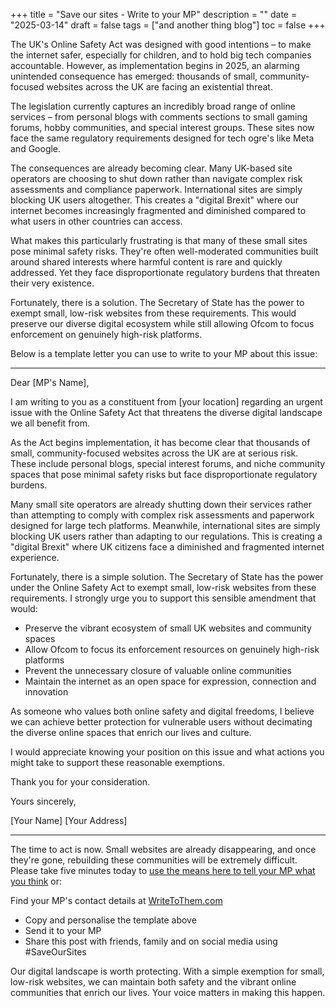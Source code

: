 +++
title = "Save our sites - Write to your MP"
description = ""
date = "2025-03-14"
draft = false
tags = ["and another thing blog"]
toc = false
+++

The UK's Online Safety Act was designed with good intentions – to make the internet safer, especially for children, and to hold big tech companies accountable. However, as implementation begins in 2025, an alarming unintended consequence has emerged: thousands of small, community-focused websites across the UK are facing an existential threat.

The legislation currently captures an incredibly broad range of online services – from personal blogs with comments sections to small gaming forums, hobby communities, and special interest groups. These sites now face the same regulatory requirements designed for tech ogre's like Meta and Google.

The consequences are already becoming clear. Many UK-based site operators are choosing to shut down rather than navigate complex risk assessments and compliance paperwork. International sites are simply blocking UK users altogether. This creates a "digital Brexit" where our internet becomes increasingly fragmented and diminished compared to what users in other countries can access.

What makes this particularly frustrating is that many of these small sites pose minimal safety risks. They're often well-moderated communities built around shared interests where harmful content is rare and quickly addressed. Yet they face disproportionate regulatory burdens that threaten their very existence.

Fortunately, there is a solution. The Secretary of State has the power to exempt small, low-risk websites from these requirements. This would preserve our diverse digital ecosystem while still allowing Ofcom to focus enforcement on genuinely high-risk platforms.

Below is a template letter you can use to write to your MP about this issue:

---


Dear [MP's Name],

I am writing to you as a constituent from [your location] regarding an urgent issue with the Online Safety Act that threatens the diverse digital landscape we all benefit from.

As the Act begins implementation, it has become clear that thousands of small, community-focused websites across the UK are at serious risk. These include personal blogs, special interest forums, and niche community spaces that pose minimal safety risks but face disproportionate regulatory burdens.

Many small site operators are already shutting down their services rather than attempting to comply with complex risk assessments and paperwork designed for large tech platforms. Meanwhile, international sites are simply blocking UK users rather than adapting to our regulations. This is creating a "digital Brexit" where UK citizens face a diminished and fragmented internet experience.

Fortunately, there is a simple solution. The Secretary of State has the power under the Online Safety Act to exempt small, low-risk websites from these requirements. I strongly urge you to support this sensible amendment that would:

* Preserve the vibrant ecosystem of small UK websites and community spaces
* Allow Ofcom to focus its enforcement resources on genuinely high-risk platforms
* Prevent the unnecessary closure of valuable online communities
* Maintain the internet as an open space for expression, connection and innovation

As someone who values both online safety and digital freedoms, I believe we can achieve better protection for vulnerable users without decimating the diverse online spaces that enrich our lives and culture.

I would appreciate knowing your position on this issue and what actions you might take to support these reasonable exemptions.

Thank you for your consideration.

Yours sincerely,

[Your Name]
[Your Address]

---

The time to act is now. Small websites are already disappearing, and once they're gone, rebuilding these communities will be extremely difficult. Please take five minutes today to [use the means here to tell your MP what you think](https://action.openrightsgroup.org/save-our-sites-write-your-mp) or:

Find your MP's contact details at [WriteToThem.com](https://www.writetothem.com/)

* Copy and personalise the template above
* Send it to your MP
* Share this post with friends, family and on social media using #SaveOurSites

Our digital landscape is worth protecting. With a simple exemption for small, low-risk websites, we can maintain both safety and the vibrant online communities that enrich our lives. Your voice matters in making this happen.